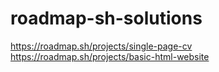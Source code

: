 # roadmap-sh-solutions
https://roadmap.sh/projects/single-page-cv
https://roadmap.sh/projects/basic-html-website
